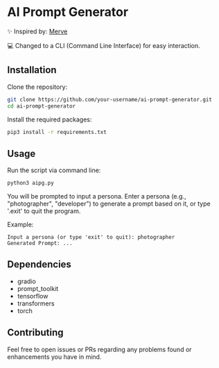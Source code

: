 # AI Prompt Generator

✨ Inspired by: [Merve](https://huggingface.co/merve)

💻 Changed to a CLI (Command Line Interface) for easy interaction.

## Installation

Clone the repository:

```bash
git clone https://github.com/your-username/ai-prompt-generator.git
cd ai-prompt-generator
```

Install the required packages:

```bash
pip3 install -r requirements.txt
```

## Usage

Run the script via command line:

```bash
python3 aipg.py
```

You will be prompted to input a persona. Enter a persona (e.g., "photographer", "developer") to generate a prompt based on it, or type '.exit' to quit the program.

Example:

```plaintext
Input a persona (or type 'exit' to quit): photographer
Generated Prompt: ...
```

## Dependencies

- gradio
- prompt_toolkit
- tensorflow
- transformers
- torch

## Contributing

Feel free to open issues or PRs regarding any problems found or enhancements you have in mind. 
